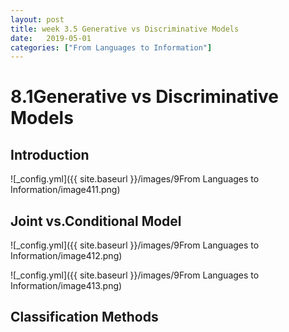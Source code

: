 ```yaml
---
layout: post
title: week 3.5 Generative vs Discriminative Models
date:   2019-05-01
categories: ["From Languages to Information"]
---  
```


# 8.1Generative vs Discriminative Models

## Introduction   

![_config.yml]({{ site.baseurl }}/images/9From Languages to Information/image411.png)  

## Joint vs.Conditional Model   

![_config.yml]({{ site.baseurl }}/images/9From Languages to Information/image412.png)  

![_config.yml]({{ site.baseurl }}/images/9From Languages to Information/image413.png)  

## Classification Methods   



